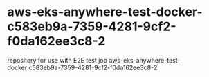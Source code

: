 # aws-eks-anywhere-test-docker-c583eb9a-7359-4281-9cf2-f0da162ee3c8-2
repository for use with E2E test job aws-eks-anywhere-test-docker:c583eb9a-7359-4281-9cf2-f0da162ee3c8-2

